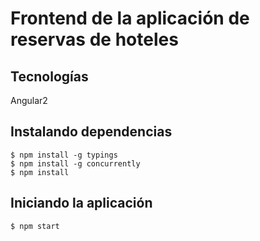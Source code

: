 # Frontend de la aplicación de reservas de hoteles

## Tecnologías

Angular2

## Instalando dependencias
 
```
$ npm install -g typings
$ npm install -g concurrently
$ npm install
```

## Iniciando la aplicación
```
$ npm start
```